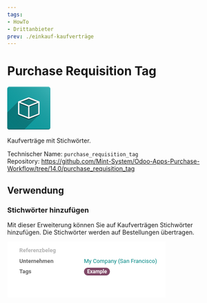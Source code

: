 ```yaml
---
tags:
- HowTo
- Drittanbieter
prev: ./einkauf-kaufverträge
---
```

# Purchase Requisition Tag
![icon_oms_box](assets/icon_oms_box.png)

Kaufverträge mit Stichwörter.

Technischer Name: `purchase_requisition_tag`\
Repository: <https://github.com/Mint-System/Odoo-Apps-Purchase-Workflow/tree/14.0/purchase_requisition_tag>

## Verwendung

### Stichwörter hinzufügen

Mit dieser Erweiterung können Sie auf Kaufverträgen Stichwörter hinzufügen. Die Stichwörter werden auf Bestellungen übertragen.

![](assets/Purchase%20Requisition%20Tag.png)